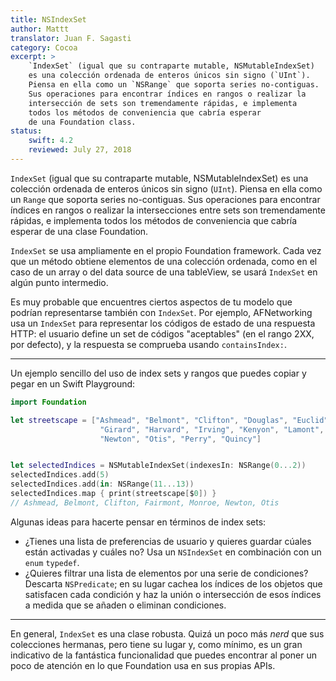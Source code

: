 ```yaml
---
title: NSIndexSet
author: Mattt
translator: Juan F. Sagasti
category: Cocoa
excerpt: >
    `IndexSet` (igual que su contraparte mutable, NSMutableIndexSet)
    es una colección ordenada de enteros únicos sin signo (`UInt`).
    Piensa en ella como un `NSRange` que soporta series no-contiguas.
    Sus operaciones para encontrar índices en rangos o realizar la
    intersección de sets son tremendamente rápidas, e implementa 
    todos los métodos de conveniencia que cabría esperar 
    de una Foundation class. 
status:
    swift: 4.2
    reviewed: July 27, 2018
---
```


`IndexSet` (igual que su contraparte mutable, NSMutableIndexSet) es una colección ordenada de enteros únicos sin signo (`UInt`). Piensa en ella como un `Range` que soporta series no-contiguas. Sus operaciones para encontrar índices en rangos o realizar la intersecciones entre sets son tremendamente rápidas, e implementa todos los métodos de conveniencia que cabría esperar de una clase Foundation. 

`IndexSet` se usa ampliamente en el propio Foundation framework. Cada vez que un método obtiene elementos de una colección ordenada, como en el caso de un array o del data source de una tableView, se usará `IndexSet` en algún punto intermedio.

Es muy probable que encuentres ciertos aspectos de tu modelo que podrían representarse también con `IndexSet`. Por ejemplo, AFNetworking usa un `IndexSet` para representar los códigos de estado de una respuesta HTTP: el usuario define un set de códigos "aceptables" (en el rango 2XX, por defecto), y la respuesta se comprueba usando `containsIndex:`.

---

Un ejemplo sencillo del uso de index sets y rangos que puedes copiar y pegar en un Swift Playground:

```swift
import Foundation

let streetscape = ["Ashmead", "Belmont", "Clifton", "Douglas", "Euclid", "Fairmont",
                    "Girard", "Harvard", "Irving", "Kenyon", "Lamont", "Monroe",
                    "Newton", "Otis", "Perry", "Quincy"]


let selectedIndices = NSMutableIndexSet(indexesIn: NSRange(0...2))
selectedIndices.add(5)
selectedIndices.add(in: NSRange(11...13))
selectedIndices.map { print(streetscape[$0]) }
// Ashmead, Belmont, Clifton, Fairmont, Monroe, Newton, Otis
```

Algunas ideas para hacerte pensar en términos de index sets:

- ¿Tienes una lista de preferencias de usuario y quieres guardar cúales están activadas y cuáles no? Usa un `NSIndexSet` en combinación con un `enum` `typedef`.
- ¿Quieres filtrar una lista de elementos por una serie de condiciones? Descarta `NSPredicate`; en su lugar cachea los índices de los objetos que satisfacen cada condición y haz la unión o intersección de esos índices a medida que se añaden o eliminan condiciones.

---

En general, `IndexSet` es una clase robusta. Quizá un poco más *nerd* que sus colecciones hermanas, pero tiene su lugar y, como mínimo, es un gran indicativo de la fantástica funcionalidad que puedes encontrar al poner un poco de atención en lo que Foundation usa en sus propias APIs. 
